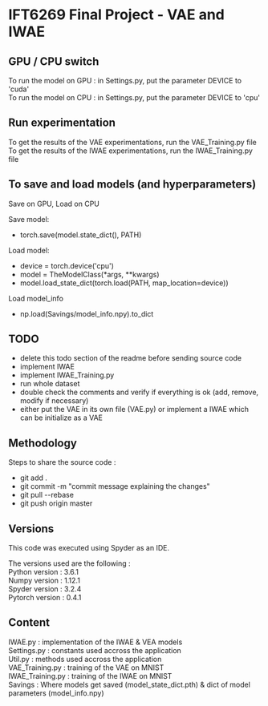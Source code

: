 # IFT6269 Final Project - VAE and IWAE

## GPU / CPU switch
To run the model on GPU : in Settings.py, put the parameter DEVICE to 'cuda'  
To run the model on CPU : in Settings.py, put the parameter DEVICE to 'cpu'  


## Run experimentation
To get the results of the VAE experimentations, run the VAE_Training.py file
To get the results of the IWAE experimentations, run the IWAE_Training.py file

## To save and load models (and hyperparameters)
Save on GPU, Load on CPU

Save model:
* torch.save(model.state_dict(), PATH)

Load model:
* device = torch.device('cpu')
* model = TheModelClass(*args, **kwargs)
* model.load_state_dict(torch.load(PATH, map_location=device))

Load model_info
* np.load(Savings/model_info.npy).to_dict


## TODO  
* delete this todo section of the readme before sending source code  
* implement IWAE    
* implement IWAE_Training.py
* run whole dataset
* double check the comments and verify if everything is ok (add, remove, modify if necessary)  
* either put the VAE in its own file (VAE.py) or implement a IWAE which can be initialize as a VAE  


## Methodology
Steps to share the source code :  
* git add .  
* git commit -m "commit message explaining the changes"  
* git pull --rebase
* git push origin master


## Versions  
This code was executed using Spyder as an IDE.

The versions used are the following :  
Python version : 3.6.1  
Numpy version : 1.12.1  
Spyder version : 3.2.4  
Pytorch version : 0.4.1


## Content  
IWAE.py : implementation of the IWAE & VEA models  
Settings.py : constants used accross the application  
Util.py : methods used accross the application  
VAE_Training.py : training of the VAE on MNIST  
IWAE_Training.py : training of the IWAE on MNIST  
Savings : Where models get saved (model_state_dict.pth) & dict of model parameters (model_info.npy)

